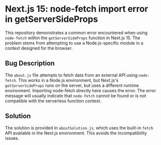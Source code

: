 # Next.js 15: node-fetch import error in getServerSideProps

This repository demonstrates a common error encountered when using `node-fetch` within the `getServerSideProps` function in Next.js 15.  The problem stems from attempting to use a Node.js-specific module in a context designed for the browser. 

## Bug Description

The `about.js` file attempts to fetch data from an external API using `node-fetch`. This works in a Node.js environment, but Next.js's `getServerSideProps` runs on the server, but uses a different runtime environment. Importing node-fetch directly here causes the error.  The error message will usually indicate that `node-fetch` cannot be found or is not compatible with the serverless function context.

## Solution

The solution is provided in `aboutSolution.js`, which uses the built-in `fetch` API available in the Next.js environment.  This avoids the incompatibility issues.